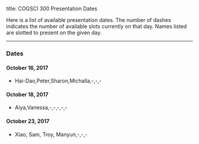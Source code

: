 title: COGSCI 300 Presentation Dates

Here is a list of available presentation dates.  The number of dashes indicates the number of available slots currently on that day.  Names listed are slotted to present on the given day.

 * * *

### Dates
 
#### October 16, 2017

 * Hai-Dao,Peter,Sharon,Michalla,-,-,-

#### October 18, 2017

 * Aiya,Vanessa,-,-,-,-,-

#### October 23, 2017

 * Xiao, Sam, Troy, Manyun,-,-,-

